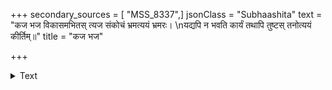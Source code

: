 +++
secondary_sources = [ "MSS_8337",]
jsonClass = "Subhaashita"
text = "कज भज विकासमभितस् त्यज संकोचं भ्रमत्ययं भ्रमरः।  \nयद्यपि न भवति कार्यं तथापि तुष्टस् तनोत्ययं कीर्तिम्॥"
title = "कज भज"

+++

<details><summary>Text</summary>

कज भज विकासमभितस् त्यज संकोचं भ्रमत्ययं भ्रमरः।  
यद्यपि न भवति कार्यं तथापि तुष्टस् तनोत्ययं कीर्तिम्॥
</details>
